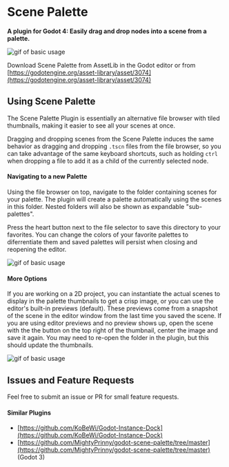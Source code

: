 #  Scene Palette

**A plugin for Godot 4: Easily drag and drop nodes into a scene from a palette.**

![gif of basic usage](/gifs/basic-use-opt.gif)

Download Scene Palette from AssetLib in the Godot editor or from [https://godotengine.org/asset-library/asset/3074](https://godotengine.org/asset-library/asset/3074)

## Using Scene Palette
The Scene Palette Plugin is essentially an alternative file browser with tiled
thumbnails, making it easier to see all your scenes at once.

Dragging and dropping scenes from the Scene Palette induces the same behavior
as dragging and dropping `.tscn` files from the file browser, so you can take
advantage of the same keyboard shortcuts, such as holding `ctrl` when dropping
a file to add it as a child of the currently selected node.

#### Navigating to a new Palette
Using the file browser on top, navigate to the folder containing scenes for
your palette. The plugin will create a palette automatically using the scenes
in this folder. Nested folders will also be shown as expandable "sub-palettes". 

Press the heart button next to the file selector to save this directory to your
favorites. You can change the colors of your favorite palettes to diferrentiate
them and saved palettes will persist when closing and reopening the editor.

![gif of basic usage](/gifs/select-fav-opt.gif)


#### More Options
If you are working on a 2D project, you can instantiate the actual scenes to display in the palette thumbnails to get a crisp image, or you can use the editor's built-in previews (default). These previews come from a snapshot of the scene in the editor window from the last time you saved the scene. If you are using editor previews and no preview shows up, open the scene with the the button on the top right of the thumbnail, center the image and save it again. You may need to re-open the folder in the plugin, but this should update the thumbnails.

![gif of basic usage](/gifs/and-more-opt.gif)


## Issues and Feature Requests
Feel free to submit an issue or PR for small feature requests.

#### Similar Plugins
- [https://github.com/KoBeWi/Godot-Instance-Dock](https://github.com/KoBeWi/Godot-Instance-Dock)
- [https://github.com/MightyPrinny/godot-scene-palette/tree/master](https://github.com/MightyPrinny/godot-scene-palette/tree/master) (Godot 3)



